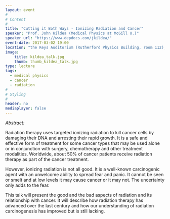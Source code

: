 ```yaml
---
layout: event
#
# Content
#
title: "Cutting it Both Ways - Ionizing Radiation and Cancer"
speaker: "Prof. John Kildea (Medical Physics at McGill U.)"
speaker_url: "https://www.depdocs.com/jkildea/"
event-date: 2017-03-02 19:00
location: "the Keys Auditorium (Rutherford Physics Building, room 112), McGill University"
image:
    title: kildea_talk.jpg
    thumb: thumb_kildea_talk.jpg
type: lecture
tags:
  - medical physics
  - cancer
  - radiation
#
# Styling
#
header: no
mediaplayer: false
---
```

*Abstract:*

Radiation therapy uses targeted ionizing radiation to kill cancer cells by damaging their DNA and arresting their rapid growth. It is a safe and effective form of treatment for some cancer types that may be used alone or in conjunction with surgery, chemotherapy and other treatment modalities. Worldwide, about 50% of cancer patients receive radiation therapy as part of the cancer treatment.

However, ionizing radiation is not all good. It is a well-known carcinogenic agent with an unwelcome ability to spread fear and panic. It cannot be seen or smelt and at low levels it may cause cancer or it may not. The uncertainty only adds to the fear.

This talk will present the good and the bad aspects of radiation and its relationship with cancer. It will describe how radiation therapy has advanced over the last century and how our understanding of radiation carcinogenesis has improved but is still lacking.
